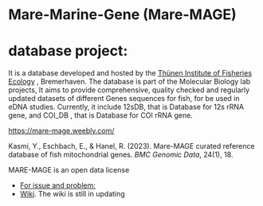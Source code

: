 # Mare-Marine-Gene (Mare-MAGE)
# database project:

It is a database developed and hosted by  the [Thünen Institute of Fisheries Ecology](https://www.thuenen.de/en/institutes/fisheries-ecology) ,  Bremerhaven.
The database is part of the Molecular Biology lab projects, It aims to provide comprehensive, quality checked and regularly updated datasets of different Genes sequences for fish, for be used in eDNA studies. Currently, it include 12sDB, that is Database for 12s rRNA gene, and COI_DB , that is Database for COI rRNA gene.

https://mare-mage.weebly.com/

Kasmi, Y., Eschbach, E., & Hanel, R. (2023). Mare-MAGE curated reference database of fish mitochondrial genes. _BMC Genomic Data_, 24(1), 18.

MARE-MAGE is an open data license

* [For issue and problem:](https://github.com/kasmiyassin/mare-mage_db/issues)
* [Wiki](https://github.com/kasmiyassin/mare-mage_db/wiki). The wiki is still in updating
